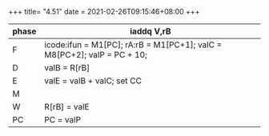 +++
title= "4.51"
date = 2021-02-26T09:15:46+08:00
+++

|phase|iaddq V,rB|
|--|--|
|F|icode:ifun = M1[PC]; rA:rB = M1[PC+1]; valC = M8[PC+2]; valP = PC + 10;|
|D|valB = R[rB]|
|E|valE = valB + valC; set CC|
|M||
|W|R[rB] = valE|
|PC|PC = valP|
